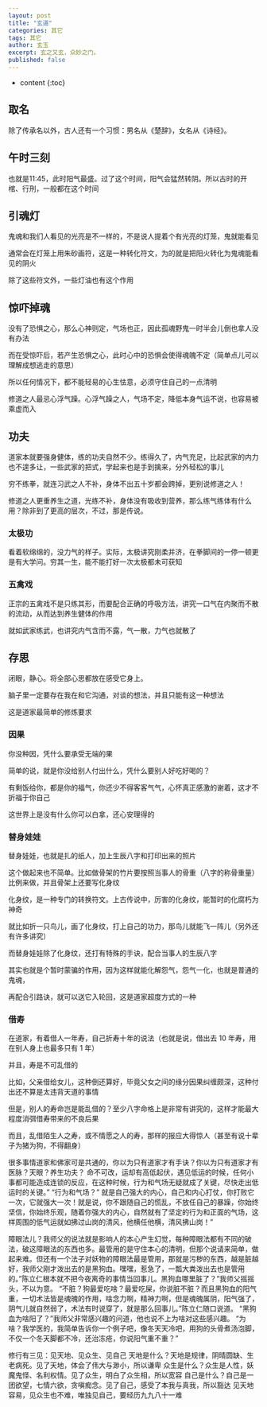 ```yaml
---
layout: post
title: "玄道"
categories: 其它
tags: 其它
author: 玄玉
excerpt: 玄之又玄，众妙之门。
published: false
---
```


* content
{:toc}


## 取名
除了传承名以外，古人还有一个习惯：男名从《楚辞》，女名从《诗经》。

## 午时三刻
也就是11:45，此时阳气最盛。过了这个时间，阳气会猛然转阴。所以古时的开棺、行刑，一般都在这个时间

## 引魂灯
鬼魂和我们人看见的光亮是不一样的，不是说人提着个有光亮的灯笼，鬼就能看见

通常会在灯笼上用朱砂画符，这是一种转化符文，为的就是把阳火转化为鬼魂能看见的阴火

除了这些符文外，一些灯油也有这个作用

## 惊吓掉魂
没有了恐惧之心，那么心神则定，气场也正，因此孤魂野鬼一时半会儿倒也拿人没有办法

而在受惊吓后，若产生恐惧之心，此时心中的恐惧会使得魂魄不定（简单点儿可以理解成想逃走的意思）

所以任何情况下，都不能轻易的心生怯意，必须守住自己的一点清明



修道之人最忌心浮气躁。心浮气躁之人，气场不定，降低本身气运不说，也容易被乘虚而入





## 功夫

道家本就要强身健体，练的功夫自然不少。练得久了，内气充足，比起武家的内力也不遑多让，一些武家的把式，学起来也是手到擒来，分外轻松的事儿





穷不练拳，就连习武之人不补，身体不出五十岁都会跨掉，更别说修道之人！

修道之人更重养生之道，光练不补，身体没有吸收到营养，那么练气练体有什么用？除非到了更高的层次，不过，那是传说。

### 太极功
看着软绵绵的，没力气的样子。实际，太极讲究刚柔并济，在拳脚间的一停一顿更是有大学问。穷其一生，能不能打好一次太极都未可获知

### 五禽戏
正宗的五禽戏不是只练其形，而要配合正确的呼吸方法，讲究一口气在内聚而不散的流动，从而达到养生健体的作用

就如武家练武，也讲究内气含而不露，气一散，力气也就散了














## 存思

闭眼，静心。将全部心思都放在感受它身上。

脑子里一定要存在我在和它沟通，对谈的想法，并且只能有这一种想法

这是道家最简单的修炼要求



















### 因果
你没种因，凭什么要承受无端的果

简单的说，就是你没给别人付出什么，凭什么要别人好吃好喝的？

有剩饭给你，都是你的福气，你还少不得客客气气，心怀真正感激的谢着，这才不折福于你自己

这世界上是没有什么你可以白拿，还心安理得的

### 替身娃娃
替身娃娃，也就是扎的纸人，加上生辰八字和打印出来的照片

这个做起来也不简单。比如做骨架的竹片要按照当事人的骨重（八字的称骨重量）比例来做，并且骨架上还要写化身纹

化身纹，是一种专门的转换符文。上古传说中，厉害的化身纹，能暂时的化腐朽为神奇

就比如折一只鸟儿，画了化身纹，打上自己的功力，那鸟儿就能飞一阵儿（另外还有许多讲究）

而替身娃娃除了化身纹，还打有特殊的手诀，配合当事人的生辰八字

其实也就是个暂时蒙骗的作用，因为这样就能化解怨气，怨气一化，也就是普通的鬼魂，

再配合引路诀，就可以送它入轮回，这是道家超度方式的一种

### 借寿
在道家，有着借人一年寿，自己折寿十年的说法（也就是说，借出去 10 年寿，用在别人身上也最多只有 1 年）

并且，寿是不可乱借的

比如，父亲借给女儿，这种倒还算好，毕竟父女之间的缘分因果纠缠颇深，这种付出还不算是太违背天道的事情

但是，别人的寿命岂是能乱借的？至少八字命格上是非常有讲究的，这样才能最大程度消弭借寿带来的不良后果

而且，乱借陌生人之寿，或不情愿之人的寿，那样的报应大得惊人（甚至有说十辈子为猪为狗，不得翻身）















很多事情道家和佛家可是共通的，你以为只有道家才有手诀？你以为只有道家才有医脉？天眼？养生功夫？
命不可改，运却有高低起伏，遇见低运的时候，任何小事都可能造成连锁的反应，在这种时候，行为和气场无疑就成了关键，尽快走出低运时的关键。”
“行为和气场？” 就是自己强大的内心，自己和内心打仗，你打败它一次，它就强大一次！就是说，你不跟随自己的慌乱，不放任自己的暴躁，你始终坚信，你始终乐观，随着你强大的内心，自然就有了坚定的行为和正面的气场，这样周围的低气运就如拂过山岗的清风，他横任他横，清风拂山岗！”







障眼法儿？我师父的说法就是影响人的本心产生幻觉，每种障眼法都有不同的破法，破这障眼法的东西也多。最管用的是守住本心的清明，但那个说请来简单，做起来难。但还有一个法子对妖物的障眼法最是管用，那就是污秽的东西，越是脏越好，我师父刚才泼出去的是黑狗血。嘿嘿，惹急了，一瓢大粪泼出去也是管用的。”陈立仁根本就不把今夜离奇的事情当回事儿。黑狗血哪里脏了？”我师父摇摇头，不以为意。
“不脏？狗最爱吃啥？最爱吃屎，你说脏不脏？而且黑狗血的阳气重，一切术法皆是魂魄的作用，啥念力啊，精神力啊，但是魂魄属阴，阳气强了，阴气儿就自然弱了，术法有时说穿了，就是那么回事儿。”陈立仁随口说道。 “黑狗血为啥阳了？”我师父非常感兴趣的问道，他也说不上为啥对这些感兴趣。 “为啥？我学医的，我简单告诉你一个例子吧，像冬天天冷吧，用狗的头骨煮汤泡脚，不仅一个冬天脚都不冷，还治冻疮，你说阳气重不重？” 


















修行有三见：见天地、见众生、见自己
天地是什么？天地是规律，阴晴圆缺、生老病死。见了天地，体会了伟大与渺小，所以谦卑
众生是什么？众生是人性，妖魔鬼怪、名利权情。见了众生，明白了众生相，所以宽容
自己是什么？自己是一团欲望，七情六欲，贪嗔痴念。见了自己，感受了本我与真我，所以豁达
见天地容易，见众生也不难，唯独见自己，要经历九九八十一难